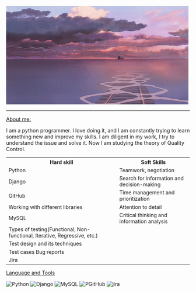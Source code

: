 ![Header](https://github.com/11shingo11/11shingo11/blob/main/assets/1fcc.gif)
<hr>
<ins>About me:</ins>

I am a python programmer. I love doing it, and I am constantly trying to learn something new and improve my skills. 
I am diligent in my work, I try to understand the issue and solve it. 
Now I am studying the theory of Quality Control.

<table>

<tr><th>Hard skill</th><th>Soft Skills</th></tr>
<tr><td>Python</td><td>Teamwork, negotiation</td></tr>
<tr><td>Django</td><td>Search for information and decision-making</td></tr>
<tr><td>GitHub</td><td>Time management and prioritization</td></tr> 
<tr><td>Working with different libraries</td><td>Attention to detail</td></tr> 
<tr><td>MySQL</td><td>Critical thinking and information analysis</td></tr> 
<tr><td>Types of testing(Functional, Non-functional, Iterative, Regressive, etc.)</td><td></td></tr> 
<tr><td>Test design and its techniques</td><td></td></tr> 
<tr><td>Test cases Bug reports</td><td></td></tr> 
<tr><td>Jira</td><td></td></tr>



</table>




<ins>Language and Tools</ins>


![Python](https://img.shields.io/badge/Python-483D8B?style=for-the-badge&logo=Python)
![Django](https://img.shields.io/badge/Django-483D8B?style=for-the-badge&logo=Django)
![MySQL](https://img.shields.io/badge/MySQL-483D8B?style=for-the-badge&logo=MySQL)
![PGitHub](https://img.shields.io/badge/GitHub-483D8B?style=for-the-badge&logo=GitHub)
![jira](https://img.shields.io/badge/jira-483D8B?style=for-the-badge&logo=Jira)
